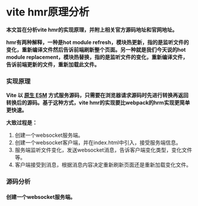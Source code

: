 # vite hmr原理分析

**本文旨在分析vite hmr的实现原理，并附上相关官方源码地址和官网地址。**



**hmr有两种解释，一种是hot module refresh，模块热更新，指的是监听文件的变化，重新编译文件然后告诉前端刷新整个页面。另一种就是我们今天说的hot module replacement，模块热替换，指的是监听文件的变化，重新编译文件，告诉前端更新的文件，重新加载此文件。**



### 实现原理

**Vite 以 [原生 ESM](https://developer.mozilla.org/en-US/docs/Web/JavaScript/Guide/Modules) 方式服务源码，只需要在浏览器请求源码时先进行转换再返回转换后的源码。基于这种方式，vite hmr的实现要比webpack的hrm实现更简单更快速。**

**大致过程是：**

1. 创建一个websocket服务端。
2. 创建一个websocket客户端，并在index.html中引入，接受服务端信息。
3. 服务端监听文件变化，发送websocket消息，告诉客户端变化类型，变化文件等。
4. 客户端接受到消息，根据消息内容决定重新刷新页面还是重新加载变化文件。



### 源码分析

#### 创建一个websocket服务端。

